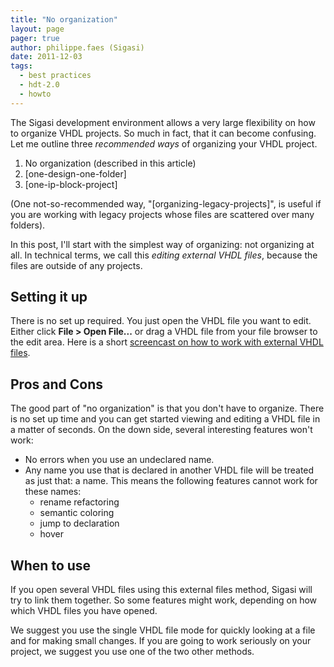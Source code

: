 ```yaml
---
title: "No organization"
layout: page 
pager: true
author: philippe.faes (Sigasi)
date: 2011-12-03
tags: 
  - best practices
  - hdt-2.0
  - howto
---
```


The Sigasi development environment allows a very large flexibility on how to organize VHDL projects. So much in fact, that it can become confusing. Let me outline three _recommended ways_ of organizing your VHDL project. 

1. No organization (described in this article)
2. [one-design-one-folder]
3. [one-ip-block-project]

(One not-so-recommended way, "[organizing-legacy-projects]", is useful if you are working with legacy projects whose files are scattered over many folders).

In this post, I'll start with the simplest way of organizing: not organizing at all. In technical terms, we call this _editing external VHDL files_, because the files are outside of any projects.

## Setting it up

There is no set up required. You just open the VHDL file you want to edit. Either click **File > Open File...** or drag a VHDL file from your file browser to the edit area. Here is a short [screencast on how to work with external VHDL files](http://www.sigasi.com/screencast/edit-vhdl-without-project).

## Pros and Cons

The good part of "no organization" is that you don't have to organize. There is no set up time and you can get started viewing and editing a VHDL file in a matter of seconds. On the down side, several interesting features won't work:

* No errors when you use an undeclared name.
* Any name you use that is declared in another VHDL file will be treated as just that: a name. This means the following features cannot work for these names:
	* rename refactoring
	* semantic coloring
	* jump to declaration
	* hover

## When to use

If you open several VHDL files using this external files method, Sigasi will try to link them together. So some features might work, depending on how which VHDL files you have opened.

We suggest you use the single VHDL file mode for quickly looking at a file and for making small changes. If you are going to work seriously on your project, we suggest you use one of the two other methods.
